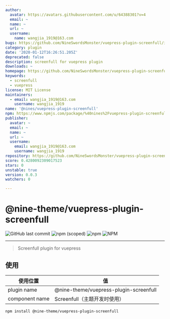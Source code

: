 ```yaml
---
author:
  avatar: https://avatars.githubusercontent.com/u/64388301?v=4
  email: ~
  name: ~
  url: ~
  username:
    name: wangjia_1919@163.com
bugs: https://github.com/NineSwordsMonster/vuepress-plugin-screenfull/issues
category: plugin
date: '2020-01-12T16:26:51.205Z'
deprecated: false
description: screenfull for vuepress plugin
downloads: ~
homepage: https://github.com/NineSwordsMonster/vuepress-plugin-screenfull#readme
keywords:
  - screenfull
  - vuepress
license: MIT License
maintainers:
  - email: wangjia_1919@163.com
    username: wangjia_1919
name: '@nines/vuepress-plugin-screenfull'
npm: https://www.npmjs.com/package/%40nines%2Fvuepress-plugin-screenfull
publisher:
  avatar: ~
  email: ~
  name: ~
  url: ~
  username:
    email: wangjia_1919@163.com
    username: wangjia_1919
repository: https://github.com/NineSwordsMonster/vuepress-plugin-screenfull
score: 0.4280092309017523
stars: 0
unstable: true
version: 0.0.3
watchers: 0

---
```


# @nine-theme/vuepress-plugin-screenfull
![GitHub last commit](https://img.shields.io/github/last-commit/nine-theme/vuepress-plugin-screenfull) 
![npm (scoped)](https://img.shields.io/npm/v/@nine-theme/vuepress-plugin-screenfull) 
![npm](https://img.shields.io/npm/dt/@nine-theme/vuepress-plugin-screenfull) 
![NPM](https://img.shields.io/npm/l/@nine-theme/vuepress-plugin-screenfull)

---
> Screenfull plugin for vuepress

## 使用

|使用位置|值|
|-|-|
|plugin name|@nine-theme/vuepress-plugin-screenfull|
|component name|Screenfull（主题开发时使用）|

```sh
npm install @nine-theme/vuepress-plugin-screenfull
```
